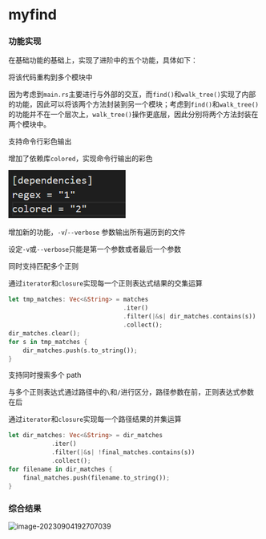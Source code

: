 # myfind

### 功能实现

在基础功能的基础上，实现了进阶中的五个功能，具体如下：

将该代码重构到多个模块中

因为考虑到`main.rs`主要进行与外部的交互，而`find()`和`walk_tree()`实现了内部的功能，因此可以将该两个方法封装到另一个模块；考虑到`find()`和`walk_tree()`的功能并不在一个层次上，`walk_tree()`操作更底层，因此分别将两个方法封装在两个模块中。

支持命令行彩色输出

增加了依赖库`colored`，实现命令行输出的彩色

![image-20230904191650357](https://github.com/Churrimorey/myfind/blob/main/Screenshot%202023-09-04%20191648%20-%20Copy.png)

增加新的功能，`-v`/`--verbose` 参数输出所有遍历到的文件

设定`-v`或`--verbose`只能是第一个参数或者最后一个参数

同时支持匹配多个正则

通过`iterator`和`closure`实现每一个正则表达式结果的交集运算

```rust
let tmp_matches: Vec<&String> = matches
                                .iter()
                                .filter(|&s| dir_matches.contains(s))
                                .collect();
dir_matches.clear();
for s in tmp_matches {
	dir_matches.push(s.to_string());
}
```

支持同时搜索多个 path

与多个正则表达式通过路径中的`\`和`/`进行区分，路径参数在前，正则表达式参数在后

通过`iterator`和`closure`实现每一个路径结果的并集运算

```rust
let dir_matches: Vec<&String> = dir_matches
            .iter()
            .filter(|&s| !final_matches.contains(s))
            .collect();
for filename in dir_matches {
	final_matches.push(filename.to_string());
}
```

### 综合结果

![image-20230904192707039](C:\Users\ASUS\AppData\Roaming\Typora\typora-user-images\image-20230904192707039.png)
